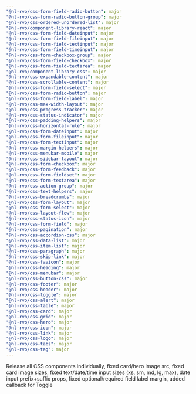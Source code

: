 ```yaml
---
"@nl-rvo/css-form-field-radio-button": major
"@nl-rvo/css-form-radio-button-group": major
"@nl-rvo/css-ordered-unordered-list": major
"@nl-rvo/component-library-react": major
"@nl-rvo/css-form-field-dateinput": major
"@nl-rvo/css-form-field-fileinput": major
"@nl-rvo/css-form-field-textinput": major
"@nl-rvo/css-form-field-timeinput": major
"@nl-rvo/css-form-checkbox-group": major
"@nl-rvo/css-form-field-checkbox": major
"@nl-rvo/css-form-field-textarea": major
"@nl-rvo/component-library-css": major
"@nl-rvo/css-expandable-content": major
"@nl-rvo/css-scrollable-content": major
"@nl-rvo/css-form-field-select": major
"@nl-rvo/css-form-radio-button": major
"@nl-rvo/css-form-field-label": major
"@nl-rvo/css-max-width-layout": major
"@nl-rvo/css-progress-tracker": major
"@nl-rvo/css-status-indicator": major
"@nl-rvo/css-padding-helpers": major
"@nl-rvo/css-horizontal-rule": major
"@nl-rvo/css-form-dateinput": major
"@nl-rvo/css-form-fileinput": major
"@nl-rvo/css-form-textinput": major
"@nl-rvo/css-margin-helpers": major
"@nl-rvo/css-menubar-mobile": major
"@nl-rvo/css-sidebar-layout": major
"@nl-rvo/css-form-checkbox": major
"@nl-rvo/css-form-feedback": major
"@nl-rvo/css-form-fieldset": major
"@nl-rvo/css-form-textarea": major
"@nl-rvo/css-action-group": major
"@nl-rvo/css-text-helpers": major
"@nl-rvo/css-breadcrumbs": major
"@nl-rvo/css-form-layout": major
"@nl-rvo/css-form-select": major
"@nl-rvo/css-layout-flow": major
"@nl-rvo/css-status-icon": major
"@nl-rvo/css-form-field": major
"@nl-rvo/css-pagination": major
"@nl-rvo/css-accordion-css": major
"@nl-rvo/css-data-list": major
"@nl-rvo/css-item-list": major
"@nl-rvo/css-paragraph": major
"@nl-rvo/css-skip-link": major
"@nl-rvo/css-favicon": major
"@nl-rvo/css-heading": major
"@nl-rvo/css-menubar": major
"@nl-rvo/css-button-css": major
"@nl-rvo/css-footer": major
"@nl-rvo/css-header": major
"@nl-rvo/css-toggle": major
"@nl-rvo/css-alert": major
"@nl-rvo/css-table": major
"@nl-rvo/css-card": major
"@nl-rvo/css-grid": major
"@nl-rvo/css-hero": major
"@nl-rvo/css-icon": major
"@nl-rvo/css-link": major
"@nl-rvo/css-logo": major
"@nl-rvo/css-tabs": major
"@nl-rvo/css-tag": major
---
```


Release all CSS components individually, fixed card/hero image src, fixed card image sizes, fixed text/date/time input sizes (xs, sm, md, lg, max), date input prefix+suffix props, fixed optional/required field label margin, added callback for Toggle
